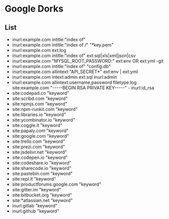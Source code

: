 # Google Dorks
## List
- inurl:example.com intitle:"index of"
- inurl:example.com intitle:"index of /" "*key.pem"
- inurl:example.com ext:log
- inurl:example.com intitle:"index of" ext:sql|xls|xml|json|csv
- inurl:example.com "MYSQL_ROOT_PASSWORD:" ext:env OR ext:yml -git
- inurl:example.com intitle:"index of" "config.db"
- inurl:example.com allintext:"API_SECRET*" ext:env | ext:yml
- inurl:example.com intext:admin ext:sql inurl:admin
- inurl:example.com allintext:username,password filetype:log
site:example.com "-----BEGIN RSA PRIVATE KEY-----" - inurl:id_rsa
- site:codepad.co "keyword"
- site:scribd.com "keyword"
- site:npmjs.com "keyword"
- site:npm-runkit.com "keyword"
- site:libraries.io "keyword"
- site:ycombinator.io "keyword"
- site:coggle.it "keyword"
- site:papaly.com "keyword"
- site:google.com "keyword"
- site:trello.com "keyword"
- site:prezi.com "keyword"
- site:jsdelivr.net "keyword"
- site:codepen.io "keyword"
- site:codeshare.io "keyword"
- site:sharecode.io "keyword"  
- site:pastebin.com "keyword"
- site:repl.it "keyword"
- site:productforums.google.com "keyword"
- site:gitter.im "keyword"
- site:bitbucket.org "keyword"
- site:*atlassian.net "keyword"
- inurl:gitlab "keyword"
- inurl:github "keyword"